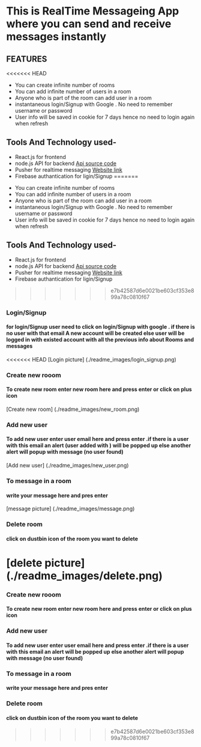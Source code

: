 # This is RealTime Messageing App where you can send and receive messages instantly

## FEATURES

<<<<<<< HEAD
- You can create infinite number of rooms
- You can add infinite number of users in a room
- Anyone who is part of the room can add user in a room
- instantaneous login/Signup with Google . No need to remember username or password
- User info will be saved in cookie for 7 days hence no need to login again when refresh

## Tools And Technology used-

- React.js for frontend
- node.js API for backend [Api source code](https://github.com/atisheyJain03/backend_chatBox)
- Pusher for realtime messaging [Website link](https://pusher.com)
- Firebase authantication for ligin/Signup
=======
* You can create infinite number of rooms
* You can add infinite number of users in a room
* Anyone who is part of the room  can add user in a room 
* instantaneous login/Signup with Google . No need to remember username or password
* User info will be saved in cookie for 7 days hence no need to login again when refresh

## Tools And Technology used-

* React.js for frontend
* node.js API for backend  [Api source code](https://github.com/atisheyJain03/backend_chatBox)
* Pusher for realtime messaging [Website link](https://pusher.com)
* Firebase authantication for ligin/Signup
>>>>>>> e7b42587d6e0021be603cf353e899a78c0810f67

### Login/Signup

#### for login/Signup user need to click on login/Signup with google . if there is no user with that email A new account will be created else user will be logged in with existed account with all the previous info about Rooms and messages

<<<<<<< HEAD
[Login picture] (./readme_images/login_signup.png)

### Create new rooom

#### To create new room enter new room here and press enter or click on plus icon

[Create new room] (./readme_images/new_room.png)

### Add new user

#### To add new user enter user email here and press enter .if there is a user with this email an alert (user added with <email>) will be popped up else another alert will popup with message (no user found)

[Add new user] (./readme_images/new_user.png)

### To message in a room

#### write your message here and pres enter

[message picture] (./readme_images/message.png)

### Delete room

#### click on dustbin icon of the room you want to delete

[delete picture] (./readme_images/delete.png)
=======


### Create new rooom

#### To create new room enter new room here and press enter or click on plus icon 


### Add new user 

#### To add new user enter user email here and press enter .if there is a user with this email an alert will be popped up else another alert will popup with message (no user found)

### To message in a room 

#### write your message here and pres enter

### Delete room

#### click on dustbin icon of the room you want to delete
>>>>>>> e7b42587d6e0021be603cf353e899a78c0810f67
